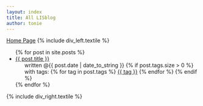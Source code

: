 ```yaml
---
layout: index
title: All LISblog
author: tonie
---
```

<a id="forkme_banner" href="#">Home Page</a>
{% include div_left.textile %}
  <ul>
  {% for post in site.posts %}
    <li>
      <a href="{{site.baseurl}}{{post.url}}">{{ post.title }}</a>
      <ul>
        <li style="list-style:none;">
          written @{{ post.date | date_to_string }} 
          {% if post.tags.size > 0 %}
            with tags: 
            {% for tag in post.tags %}
              <a href="">{{ tag }}</a>
            {% endfor %}
          {% endif %}
        </li>
      </ul>
    </li>
  {% endfor %}
  </ul>
{% include div_right.textile %}
